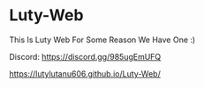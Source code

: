 # Luty-Web
This Is Luty Web For Some Reason We Have One :)

Discord: https://discord.gg/985ugEmUFQ

https://lutylutanu606.github.io/Luty-Web/
